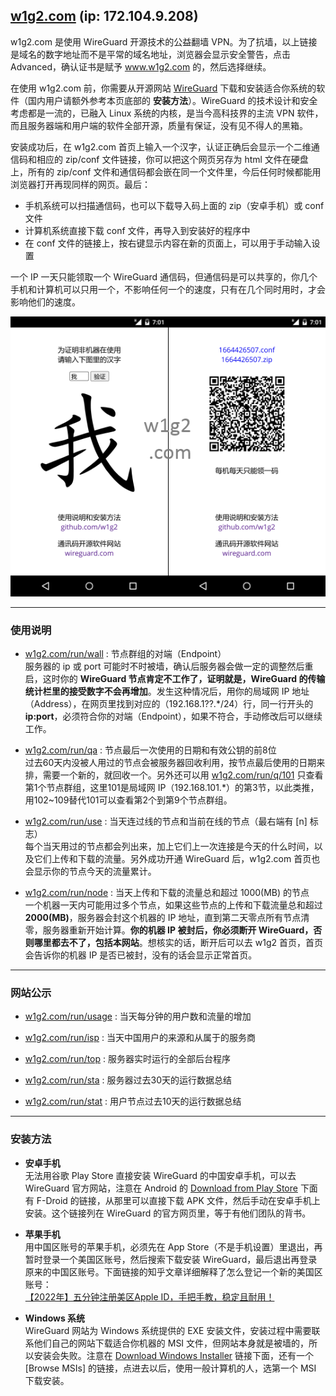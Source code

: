 <!---
- 👋 Hi, I’m @w1g2
- 👀 I’m interested in ...
- 🌱 I’m currently learning ...
- 💞️ I’m looking to collaborate on ...
- 📫 How to reach me ...


w1g2/w1g2 is a ✨ special ✨ repository because its `README.md` (this file) appears on your GitHub profile.
You can click the Preview link to take a look at your changes.
--->


[w1g2.com]: https://172.104.9.208 "w1g2.com"
[w1g2.com/run/wall]: https://172.104.9.208/run/wall "w1g2.com/run/wall"
[w1g2.com/run/qa]: https://172.104.9.208/run/qa "w1g2.com/run/qa"
[w1g2.com/run/q/101]: https://172.104.9.208/run/q/101 "w1g2.com/run/q/101"
[w1g2.com/run/use]: https://172.104.9.208/run/use "w1g2.com/run/use"
[w1g2.com/run/node]: https://172.104.9.208/run/node "w1g2.com/run/node"
[w1g2.com/run/usage]: https://172.104.9.208/run/usage "w1g2.com/run/usage"
[w1g2.com/run/isp]: https://172.104.9.208/run/isp "w1g2.com/run/isp"
[w1g2.com/run/top]: https://172.104.9.208/run/top "w1g2.com/run/top"
[w1g2.com/run/sta]: https://172.104.9.208/run/sta "w1g2.com/run/sta"
[w1g2.com/run/stat]: https://172.104.9.208/run/stat "w1g2.com/run/stat"
[wireguard]: https://wireguard.com/install "wireguard.com/install"

## [w1g2.com][] (ip: 172.104.9.208)
w1g2.com 是使用 WireGuard 开源技术的公益翻墙 VPN。为了抗墙，以上链接是域名的数字地址而不是平常的域名地址，浏览器会显示安全警告，点击 Advanced，确认证书是赋予 www.w1g2.com 的，然后选择继续。

在使用 w1g2.com 前，你需要从开源网站 [WireGuard][] 下载和安装适合你系统的软件（国内用户请额外参考本页底部的 __安装方法__）。WireGuard 的技术设计和安全考虑都是一流的，已融入 Linux 系统的内核，是当今高科技界的主流 VPN 软件，而且服务器端和用户端的软件全部开源，质量有保证，没有见不得人的黑箱。

安装成功后，在 w1g2.com 首页上输入一个汉字，认证正确后会显示一个二维通信码和相应的 zip/conf 文件链接，你可以把这个网页另存为 html 文件在硬盘上，所有的 zip/conf 文件和通信码都会嵌在同一个文件里，今后任何时候都能用浏览器打开再现同样的网页。最后：
* 手机系统可以扫描通信码，也可以下载导入码上面的 zip（安卓手机）或 conf 文件
* 计算机系统直接下载 conf 文件，再导入到安装好的程序中
* 在 conf 文件的链接上，按右键显示内容在新的页面上，可以用于手动输入设置

一个 IP 一天只能领取一个 WireGuard 通信码，但通信码是可以共享的，你几个手机和计算机可以只用一个，不影响任何一个的速度，只有在几个同时用时，才会影响他们的速度。

![w1g2](w1g2.png "w1g2.png")


---
### 使用说明
* [w1g2.com/run/wall][] : 节点群组的对端（Endpoint） <br/>
服务器的 ip 或 port 可能时不时被墙，确认后服务器会做一定的调整然后重启，这时你的 __WireGuard 节点肯定不工作了，证明就是，WireGuard 的传输统计栏里的接受数字不会再增加__。发生这种情况后，用你的局域网 IP 地址（Address），在网页里找到对应的（192.168.1??.*/24）行，同一行开头的 __ip:port__，必须符合你的对端（Endpoint），如果不符合，手动修改后可以继续工作。

* [w1g2.com/run/qa][] : 节点最后一次使用的日期和有效公钥的前8位 <br/>
过去60天内没被人用过的节点会被服务器回收利用，按节点最后使用的日期来排，需要一个新的，就回收一个。另外还可以用 [w1g2.com/run/q/101][] 只查看第1个节点群组，这里101是局域网 IP（192.168.101.*）的第3节，以此类推，用102~109替代101可以查看第2个到第9个节点群组。

* [w1g2.com/run/use][] : 当天连过线的节点和当前在线的节点（最右端有 [n] 标志） <br/>
每个当天用过的节点都会列出来，加上它们上一次连接是今天的什么时间，以及它们上传和下载的流量。另外成功开通 WireGuard 后，w1g2.com 首页也会显示你的节点今天的流量累计。

* [w1g2.com/run/node][] : 当天上传和下载的流量总和超过 1000(MB) 的节点 <br/>
一个机器一天内可能用过多个节点，如果这些节点的上传和下载流量总和超过 __2000(MB)__，服务器会封这个机器的 IP 地址，直到第二天零点所有节点清零，服务器重新开始计算。__你的机器 IP 被封后，你必须断开 WireGuard，否则哪里都去不了，包括本网站__。想核实的话，断开后可以去 w1g2 首页，首页会告诉你的机器 IP 是否已被封，没有的话会显示正常首页。


---
### 网站公示
* [w1g2.com/run/usage][] : 当天每分钟的用户数和流量的增加

* [w1g2.com/run/isp][] : 当天中国用户的来源和从属于的服务商

* [w1g2.com/run/top][] : 服务器实时运行的全部后台程序

* [w1g2.com/run/sta][] : 服务器过去30天的运行数据总结

* [w1g2.com/run/stat][] : 用户节点过去10天的运行数据总结


---
### 安装方法
* __安卓手机__ <br/>
无法用谷歌 Play Store 直接安装 WireGuard 的中国安卓手机，可以去 WireGuard 官方网站，注意在 Android 的 [Download from Play Store][wireguard] 下面有 F-Droid 的链接，从那里可以直接下载 APK 文件，然后手动在安卓手机上安装。这个链接列在 WireGuard 的官方网页里，等于有他们团队的背书。

* __苹果手机__ <br/>
用中国区账号的苹果手机，必须先在 App Store（不是手机设置）里退出，再暂时登录一个美国区账号，然后搜索下载安装 WireGuard，最后退出再登录原来的中国区账号。下面链接的知乎文章详细解释了怎么登记一个新的美国区账号： <br/>
[【2022年】五分钟注册美区Apple ID，手把手教，稳定且耐用！](https://zhuanlan.zhihu.com/p/367821925)

* __Windows 系统__ <br/>
WireGuard 网站为 Windows 系统提供的 EXE 安装文件，安装过程中需要联系他们自己的网站下载适合你机器的 MSI 文件，但网站本身就是被墙的，所以安装会失败。注意在 [Download Windows Installer][wireguard] 链接下面，还有一个 [Browse MSIs] 的链接，点进去以后，使用一般计算机的人，选第一个 MSI 下载安装。
